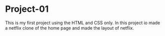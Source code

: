 # Project-01
 This is my first project using the HTML and CSS only. In this project io made a netflix clone of the home page and made the layout of netflix.
